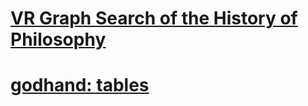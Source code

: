 <h1><a href="http://www.dubioustunic.github.io/vr-graph-search/page.html">VR Graph Search of the History of Philosophy</a></h1>
<h1><a href="http://wwww.dubioustunic.github.io/godhand-tables/index.html">godhand: tables</a></h1>
